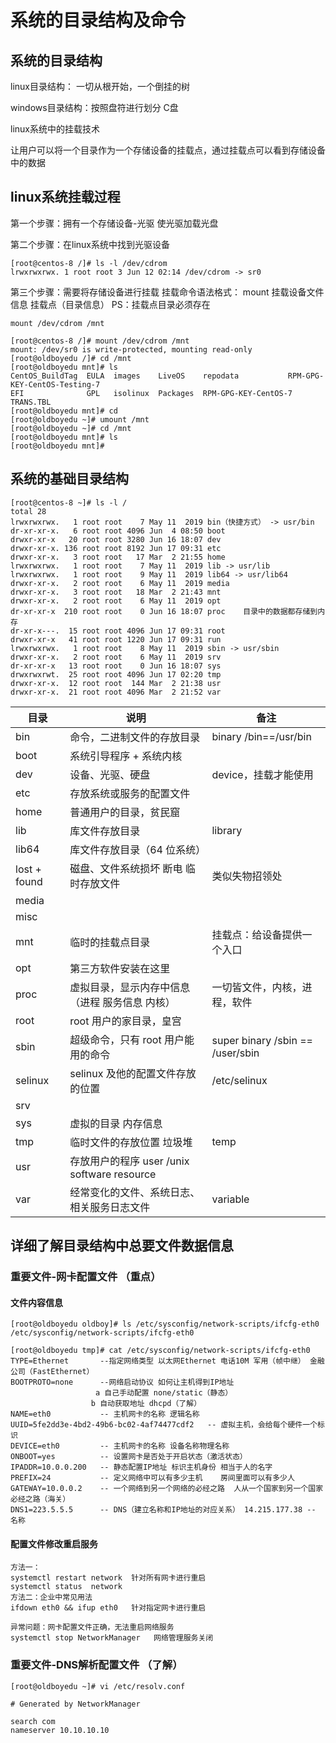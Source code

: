 # 系统的目录结构及命令

## 系统的目录结构

linux目录结构：  一切从根开始，一个倒挂的树

windows目录结构：按照盘符进行划分 C盘

linux系统中的挂载技术

让用户可以将一个目录作为一个存储设备的挂载点，通过挂载点可以看到存储设备中的数据
	

## linux系统挂载过程

第一个步骤：拥有一个存储设备-光驱
使光驱加载光盘
	
第二个步骤：在linux系统中找到光驱设备

```
[root@centos-8 /]# ls -l /dev/cdrom
lrwxrwxrwx. 1 root root 3 Jun 12 02:14 /dev/cdrom -> sr0
```

第三个步骤：需要将存储设备进行挂载
挂载命令语法格式：
mount 挂载设备文件信息 挂载点（目录信息）
PS：挂载点目录必须存在

```
mount /dev/cdrom /mnt
	
[root@centos-8 /]# mount /dev/cdrom /mnt
mount: /dev/sr0 is write-protected, mounting read-only
[root@oldboyedu /]# cd /mnt
[root@oldboyedu mnt]# ls
CentOS_BuildTag  EULA  images    LiveOS    repodata           RPM-GPG-KEY-CentOS-Testing-7
EFI              GPL   isolinux  Packages  RPM-GPG-KEY-CentOS-7  TRANS.TBL
[root@oldboyedu mnt]# cd
[root@oldboyedu ~]# umount /mnt
[root@oldboyedu ~]# cd /mnt
[root@oldboyedu mnt]# ls
[root@oldboyedu mnt]# 
```



## 系统的基础目录结构

```
[root@centos-8 ~]# ls -l /
total 28
lrwxrwxrwx.   1 root root    7 May 11  2019 bin（快捷方式） -> usr/bin
dr-xr-xr-x.   6 root root 4096 Jun  4 08:50 boot
drwxr-xr-x   20 root root 3280 Jun 16 18:07 dev
drwxr-xr-x. 136 root root 8192 Jun 17 09:31 etc
drwxr-xr-x.   3 root root   17 Mar  2 21:55 home
lrwxrwxrwx.   1 root root    7 May 11  2019 lib -> usr/lib
lrwxrwxrwx.   1 root root    9 May 11  2019 lib64 -> usr/lib64
drwxr-xr-x.   2 root root    6 May 11  2019 media
drwxr-xr-x.   3 root root   18 Mar  2 21:43 mnt
drwxr-xr-x.   2 root root    6 May 11  2019 opt
dr-xr-xr-x  210 root root    0 Jun 16 18:07 proc	目录中的数据都存储到内存
dr-xr-x---.  15 root root 4096 Jun 17 09:31 root
drwxr-xr-x   41 root root 1220 Jun 17 09:31 run
lrwxrwxrwx.   1 root root    8 May 11  2019 sbin -> usr/sbin
drwxr-xr-x.   2 root root    6 May 11  2019 srv
dr-xr-xr-x   13 root root    0 Jun 16 18:07 sys
drwxrwxrwt.  25 root root 4096 Jun 17 02:20 tmp
drwxr-xr-x.  12 root root  144 Mar  2 21:38 usr
drwxr-xr-x.  21 root root 4096 Mar  2 21:52 var

```

| 目录         | 说明                                           | 备注                             |
| ------------ | ---------------------------------------------- | -------------------------------- |
| bin          | 命令，二进制文件的存放目录                     | binary /bin==/usr/bin            |
| boot         | 系统引导程序 + 系统内核                        |                                  |
| dev          | 设备、光驱、硬盘                               | device，挂载才能使用             |
| etc          | 存放系统或服务的配置文件                       |                                  |
| home         | 普通用户的目录，贫民窟                         |                                  |
| lib          | 库文件存放目录                                 | library                          |
| lib64        | 库文件存放目录（64 位系统）                    |                                  |
| lost + found | 磁盘、文件系统损坏 断电 临时存放文件           | 类似失物招领处                   |
| media        |                                                |                                  |
| misc         |                                                |                                  |
| mnt          | 临时的挂载点目录                               | 挂载点：给设备提供一个入口       |
| opt          | 第三方软件安装在这里                           |                                  |
| proc         | 虚拟目录，显示内存中信息（进程 服务信息 内核） | 一切皆文件，内核，进程，软件     |
| root         | root 用户的家目录，皇宫                        |                                  |
| sbin         | 超级命令，只有 root 用户能用的命令             | super binary /sbin == /user/sbin |
| selinux      | selinux 及他的配置文件存放的位置               | /etc/selinux                     |
| srv          |                                                |                                  |
| sys          | 虚拟的目录 内存信息                            |                                  |
| tmp          | 临时文件的存放位置 垃圾堆                      | temp                             |
| usr          | 存放用户的程序 user /unix software resource    |                                  |
| var          | 经常变化的文件、系统日志、相关服务日志文件     | variable                         |





## 详细了解目录结构中总要文件数据信息

### 重要文件-网卡配置文件 （重点）

#### 文件内容信息

```
[root@oldboyedu oldboy]# ls /etc/sysconfig/network-scripts/ifcfg-eth0 
/etc/sysconfig/network-scripts/ifcfg-eth0

[root@oldboyedu tmp]# cat /etc/sysconfig/network-scripts/ifcfg-eth0
TYPE=Ethernet       --指定网络类型 以太网Ethernet 电话10M 军用（帧中继） 金融公司（FastEthernet）
BOOTPROTO=none      --网络启动协议 如何让主机得到IP地址
                   a 自己手动配置 none/static（静态）
				  b 自动获取地址 dhcpd（了解）
NAME=eth0           -- 主机网卡的名称 逻辑名称
UUID=5fe2dd3e-4bd2-49b6-bc02-4af74477cdf2   -- 虚拟主机，会给每个硬件一个标识
DEVICE=eth0         -- 主机网卡的名称 设备名称物理名称
ONBOOT=yes          -- 设置网卡是否处于开启状态（激活状态）
IPADDR=10.0.0.200   -- 静态配置IP地址 标识主机身份 相当于人的名字
PREFIX=24           -- 定义网络中可以有多少主机    房间里面可以有多少人         
GATEWAY=10.0.0.2    -- 一个网络到另一个网络的必经之路  人从一个国家到另一个国家必经之路（海关）
DNS1=223.5.5.5      -- DNS（建立名称和IP地址的对应关系） 14.215.177.38 -- 名称
```



#### 配置文件修改重启服务

```
方法一：
systemctl restart network  针对所有网卡进行重启
systemctl status  network  
方法二：企业中常见用法
ifdown eth0 && ifup eth0   针对指定网卡进行重启

异常问题：网卡配置文件正确，无法重启网络服务
systemctl stop NetworkManager   网络管理服务关闭
```



### 重要文件-DNS解析配置文件	（了解）

```
[root@oldboyedu ~]# vi /etc/resolv.conf 

# Generated by NetworkManager

search com
nameserver 10.10.10.10
```

